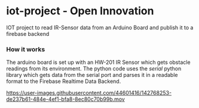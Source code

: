 # iot-project - Open Innovation

IOT project to read IR-Sensor data from an Arduino Board and publish it to a firebase backend

### How it works
The arduino board is set up with an HW-201 IR Sensor which gets obstacle readings from its environment. The python code uses the *serial* python library which gets data from the serial port and parses it in a readable format to the Firebase Realtime Data Backend. 



https://user-images.githubusercontent.com/44601416/142768253-de237b61-484e-4ef1-bfa8-8ec80c70b99b.mov

